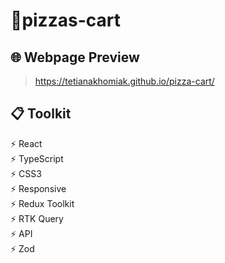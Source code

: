 # 🎯pizzas-cart


## 🌐 Webpage Preview 
> https://tetianakhomiak.github.io/pizza-cart/

 ## 📋 Toolkit                                                                                                                                                       
 ⚡️ React                                                                                                                        
 ⚡️ TypeScript                                                                                                                          
 ⚡️ CSS3                                                                                                                         
 ⚡️ Responsive                                                                                                                                                          
 ⚡️ Redux Toolkit                                                                                                                                                        
 ⚡️ RTK Query                                                                                                                                  
 ⚡️ API                                                                                                            
 ⚡️ Zod
